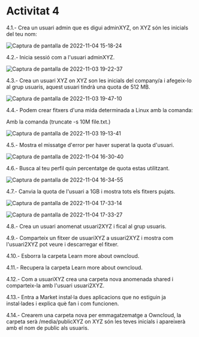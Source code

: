 # Activitat 4

4.1.- Crea un usuari admin que es digui adminXYZ, on XYZ són les inicials del teu nom:

![Captura de pantalla de 2022-11-04 15-18-24](https://user-images.githubusercontent.com/114423044/200005201-231a8f0b-575c-461e-b93f-fff608161844.png)

4.2.- Inicia sessió com a l'usuari adminXYZ.

![Captura de pantalla de 2022-11-03 19-22-37](https://user-images.githubusercontent.com/114423044/200005265-42dec70e-a116-4a0d-b769-6ef60fd7f1a4.png)


4.3.- Crea un usuari XYZ on XYZ son les inicials del company/a i afegeix-lo al grup usuaris, aquest usuari tindrà una quota de 512 MB.

![Captura de pantalla de 2022-11-03 19-47-10](https://user-images.githubusercontent.com/114423044/200005305-f7c54270-57b4-4b83-a192-c7b4fb97c3f7.png)


4.4.- Podem crear fitxers d'una mida determinada a Linux amb la comanda:

 Amb la comanda (truncate -s 10M file.txt.)

![Captura de pantalla de 2022-11-03 19-13-41](https://user-images.githubusercontent.com/114423044/200005401-8ba9fa4b-478c-46ff-8694-18769c752390.png)


4.5.- Mostra el missatge d'error per haver superat la quota d'usuari.

![Captura de pantalla de 2022-11-04 16-30-40](https://user-images.githubusercontent.com/114423044/200026145-0fc153cf-4a2e-4c9e-ac73-d07f7db1d545.png)



4.6.- Busca al teu perfil quin percentatge de quota estas utilitzant.

![Captura de pantalla de 2022-11-04 16-34-55](https://user-images.githubusercontent.com/114423044/200025542-425b448c-f9f4-4ab0-8159-881193d22d0b.png)


4.7.- Canvia la quota de l'usuari a 1GB i mostra tots els fitxers pujats.

![Captura de pantalla de 2022-11-04 17-33-14](https://user-images.githubusercontent.com/114423044/200027934-7ed330b3-4871-4e65-b52b-35f981df5db1.png)


![Captura de pantalla de 2022-11-04 17-33-27](https://user-images.githubusercontent.com/114423044/200027963-24aefef2-5c31-4a52-a857-f00fa70902df.png)


4.8.- Crea un usuari anomenat usuari2XYZ i fical al grup usuaris.



4.9.- Comparteix un fitxer de usuariXYZ a usuari2XYZ i mostra com l'usuari2XYZ pot veure i descarregar el fitxer.


4.10.- Esborra la carpeta Learn more about owncloud.


4.11.- Recupera la carpeta Learn more about owncloud.


4.12.- Com a usuariXYZ crea una carpeta nova anomenada shared i comparteix-la amb l'usuari usuari2XYZ.


4.13.- Entra a Market instal·la dues aplicacions que no estiguin ja instal·lades i explica què fan i com funcionen.

4.14.- Crearem una carpeta nova per emmagatzematge a Owncloud, la carpeta serà /media/publicXYZ on XYZ són les teves inicials i apareixerà amb el nom de public als usuaris.

